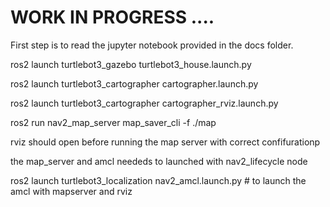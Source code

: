 # WORK IN PROGRESS .... 

First step is to read the jupyter notebook provided in the docs folder.

ros2 launch turtlebot3_gazebo turtlebot3_house.launch.py

ros2 launch turtlebot3_cartographer cartographer.launch.py

ros2 launch turtlebot3_cartographer cartographer_rviz.launch.py

ros2 run nav2_map_server map_saver_cli -f ./map

rviz should open before running the map server with correct confifurationp 

the map_server and amcl neededs to launched with nav2_lifecycle node
 
ros2 launch turtlebot3_localization nav2_amcl.launch.py # to launch the amcl with mapserver and rviz 